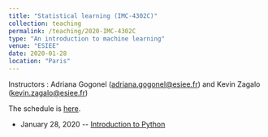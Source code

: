 ```yaml
---
title: "Statistical learning (IMC-4302C)"
collection: teaching
permalink: /teaching/2020-IMC-4302C
type: "An introduction to machine learning"
venue: "ESIEE"
date: 2020-01-28
location: "Paris"
---
```


Instructors : Adriana Gogonel (adriana.gogonel@esiee.fr) and Kevin Zagalo (kevin.zagalo@esiee.fr)

The schedule is [here](https://calendar.google.com/calendar/embed?src=kevin.zagalo%40esiee.fr&ctz=Europe%2FParis). 

- January 28, 2020 -- [Introduction to Python](IMC-4302C/Lab0/Lab0.pdf)